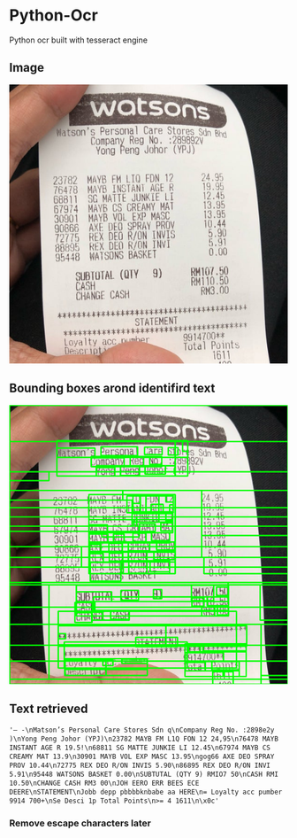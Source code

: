 # Python-Ocr
Python ocr built with tesseract engine

## Image 
![Initial image](https://github.com/King-04/Python-Ocr/blob/main/reci.jpg?raw=true)

## Bounding boxes arond identifird text
![After image](https://github.com/King-04/Python-Ocr/blob/main/img_screenshot_04.12.2021.png?raw=true)

## Text retrieved
```
'— -\nMatson’s Personal Care Stores Sdn q\nCompany Reg No. :2898e2y )\nYong Peng Johor (YPJ)\n23782 MAYB FM L1Q FON 12 24,95\n76478 MAYB INSTANT AGE R 19.5!\n68811 SG MATTE JUNKIE LI 12.45\n67974 MAYB CS CREAMY MAT 13.9\n30901 MAYB VOL EXP MASC 13.95\ngog66 AXE DEO SPRAY PROV 10.44\n72775 REX DEO R/ON INVIS 5.90\n86895 REX DEO R/ON INVI 5.91\n95448 WATSONS BASKET 0.00\nSUBTUTAL (QTY 9) RMIO7 50\nCASH RMI 10.50\nCHANGE CASH RM3 00\nJOH EERO ERR BEES ECE DEERE\nSTATEMENT\nJobb depp pbbbbknbabe aa HERE\n= Loyalty acc pumber 9914 700+\nSe Desci 1p Total Points\n>= 4 1611\n\x0c'
```
### Remove escape characters later
